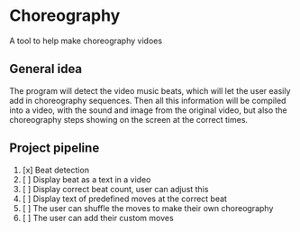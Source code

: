 # Choreography
A tool to help make choreography vidoes

## General idea
The program will detect the video music beats, which will let the user easily add in choreography sequences. Then all this information will be compiled into a video, with the sound and image from the original video, but also the choreography steps showing on the screen at the correct times.

## Project pipeline

1. [x] Beat detection
2. [ ] Display beat as a text in a video
3. [ ] Display correct beat count, user can adjust this
4. [ ] Display text of predefined moves at the correct beat
5. [ ] The user can shuffle the moves to make their own choreography
6. [ ] The user can add their custom moves
